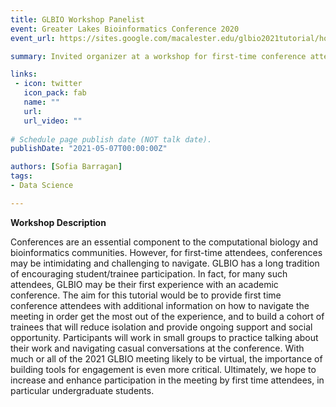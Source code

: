 ```yaml
---
title: GLBIO Workshop Panelist
event: Greater Lakes Bioinformatics Conference 2020
event_url: https://sites.google.com/macalester.edu/glbio2021tutorial/home

summary: Invited organizer at a workshop for first-time conference attendees.

links:
 - icon: twitter
   icon_pack: fab
   name: ""
   url:
   url_video: ""
   
# Schedule page publish date (NOT talk date).
publishDate: "2021-05-07T00:00:00Z"

authors: [Sofia Barragan]
tags: 
- Data Science

---
```



**Workshop Description**


Conferences are an essential component to the computational biology and bioinformatics communities. However, for first-time attendees, conferences may be intimidating and challenging to navigate. GLBIO has a long tradition of encouraging student/trainee participation.  In fact, for many such attendees, GLBIO may be their first experience with an academic conference. The aim for this tutorial would be to provide first time conference attendees with additional information on how to navigate the meeting in order get the most out of the experience, and to build a cohort of trainees that will reduce isolation and provide ongoing support and social opportunity. Participants will work in small groups to practice talking about their work and navigating casual conversations at the conference. With much or all of the 2021 GLBIO meeting likely to be virtual, the importance of building tools for engagement is even more critical. Ultimately, we hope to increase and enhance participation in the meeting by first time attendees, in particular undergraduate students.